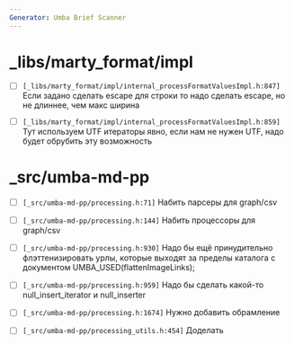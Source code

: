 ```yaml
---
Generator: Umba Brief Scanner
---
```


# _libs/marty_format/impl

- [ ] `[_libs/marty_format/impl/internal_processFormatValuesImpl.h:847]`
  Если задано сделать escape для строки то надо сделать escape, но не длиннее,
  чем макс ширина

- [ ] `[_libs/marty_format/impl/internal_processFormatValuesImpl.h:859]`
  Тут используем UTF итераторы явно, если нам не нужен UTF, надо будет обрубить
  эту возможность



# _src/umba-md-pp

- [ ] `[_src/umba-md-pp/processing.h:71]`
  Набить парсеры для graph/csv

- [ ] `[_src/umba-md-pp/processing.h:144]`
  Набить процессоры для graph/csv

- [ ] `[_src/umba-md-pp/processing.h:930]`
  Надо бы ещё принудительно флэттенизировать урлы, которые выходят за пределы
  каталога с документом UMBA_USED(flattenImageLinks);

- [ ] `[_src/umba-md-pp/processing.h:959]`
  Надо бы сделать какой-то null_insert_iterator и null_inserter

- [ ] `[_src/umba-md-pp/processing.h:1674]`
  Нужно добавить обрамление

- [ ] `[_src/umba-md-pp/processing_utils.h:454]`
  Доделать


